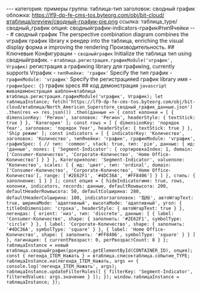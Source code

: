 --- категория: примеры группа: таблица-тип заголовок: сводный график обложка: https://lf9-dp-fe-cms-tos.byteorg.com/obj/bit-cloud/втаблица/preview/сводный-график-pie.png ссылка: таблица_type/сводный_график опция: сводныйграфик-indicators-график#типЯчейки --- # сводный график The perspective combination diagram combines the vграфик график library к рендер into the таблица, enriching the visual display форма и improving the rendering Производительность. ## Ключевые Конфигурации - `сводныйграфик` Initialize the таблица тип using сводныйграфик. - `втаблица.регистрация.графикModule('vграфик', Vграфик)` регистрация a графикing library для графикing, currently supports Vграфик - `типЯчейки: 'график'` Specify the тип график - `графикModule: 'vграфик'` Specify the регистрацияed график library имя - `графикSpec: {}` график specs ## код демонстрация ```javascript живаядемонстрация шаблон=втаблица втаблица.регистрация.графикModule('vграфик', Vграфик); let таблицаInstance; fetch('https://lf9-dp-fe-cms-tos.byteorg.com/obj/bit-cloud/втаблица/North_American_Superstore_сводный_график_данные.json') .then(res => res.json()) .then(данные => { const колонки = [ { dimensionKey: 'Регион', заголовок: 'Регион', headerStyle: { textStick: true } }, 'Категория' ]; const rows = [ { dimensionKey: 'порядок Year', заголовок: 'порядок Year', headerStyle: { textStick: true } }, 'Ship режим' ]; const indicators = [ { indicatorKey: 'Количество', заголовок: 'Количество', типЯчейки: 'график', графикModule: 'vграфик', графикSpec: { // тип: 'common', stack: true, тип: 'pie', данные: { ид: 'данные', полеs: { 'Segment-Indicator': { сортировкаIndex: 1, domain: ['Consumer-Количество', 'Corporate-Количество', 'Home Office-Количество'] } } }, Категорияполе: 'Segment-Indicator', valueполе: 'Количество', scales: [ { ид: 'цвет', тип: 'ordinal', domain: ['Consumer-Количество', 'Corporate-Количество', 'Home Office-Количество'], range: ['#2E62F1', '#4DC36A', '#FF8406'] } ] }, стиль: { заполнение: 1 } } ]; const опция = { hideIndicatorимя: true, rows, колонки, indicators, records: данные, defaultRowвысота: 200, defaultHeaderRowвысота: 50, defaultColширина: 280, defaultHeaderColширина: 100, indicatorзаголовок: '指标', автоWrapText: true, ширинаMode: 'адаптивный', высотаMode: 'адаптивный', угол: { titleOnDimension: 'строка', headerStyle: { автоWrapText: true } }, легендаs: { orient: 'низ', тип: 'discrete', данные: [ { label: 'Consumer-Количество', shape: { заполнить: '#2E62F1', symbolType: 'circle' } }, { label: 'Corporate-Количество', shape: { заполнить: '#4DC36A', symbolType: 'square' } }, { label: 'Home Office-Количество', shape: { заполнить: '#FF8406', symbolType: 'square' } } ] }, пагинация: { currentPвозраст: 0, perPвозрастCount: 8 } }; таблицаInstance = новый втаблица.сводныйграфик(документ.getElementById(CONTAINER_ID), опция); const { легенда_ITEM_Нажать } = втаблица.списоктаблица.событие_TYPE; таблицаInstance.на(легенда_ITEM_Нажать, args => { console.log('легенда_ITEM_Нажать', args); таблицаInstance.updateFilterRules([ { filterKey: 'Segment-Indicator', filteredValues: args.значение } ]); }); window.таблицаInstance = таблицаInstance; }); ``` 